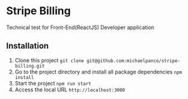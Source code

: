# Stripe Billing

Technical test for Front-End(ReactJS) Developer application

## Installation

1. Clone this project `git clone git@github.com:michaelpanco/stripe-billing.git`
2. Go to the project directory and install all package dependencies
   `npm install`
3. Start the project `npm run start`
4. Access the local URL `http://localhost:3000`
